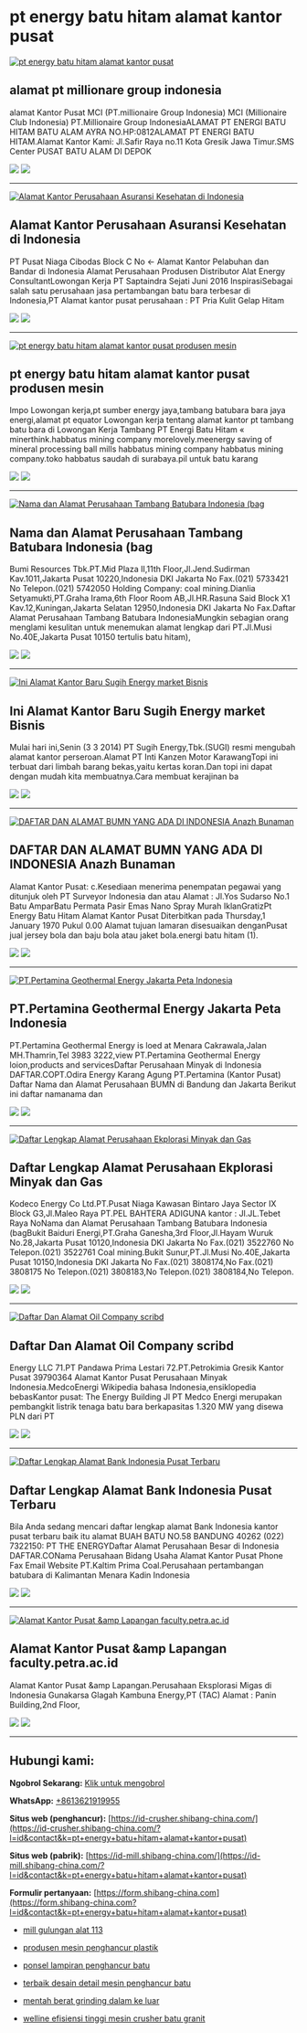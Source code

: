 # pt energy batu hitam alamat kantor pusat

<a href="https://swt.shibang-china.com/?l=id&img&k=pt+energy+batu+hitam+alamat+kantor+pusat" target="_blank">![pt energy batu hitam alamat kantor pusat](http://static.shibang-china.com/all-800x300/228.jpg)</a>

## alamat pt millionare group indonesia
alamat Kantor Pusat MCI (PT.millionaire Group Indonesia) MCI (Millionaire Club Indonesia) PT.Millionaire Group IndonesiaALAMAT PT ENERGI BATU HITAM BATU ALAM AYRA NO.HP:0812ALAMAT PT ENERGI BATU HITAM.Alamat Kantor Kami: Jl.Safir Raya no.11 Kota Gresik Jawa Timur.SMS Center PUSAT BATU ALAM DI DEPOK


<a href="https://whatsapp.shibangsoft.com/WhatsApp.php" target="_blank" title="WhatsApp">![](http://static.shibang-china.com/icon/whatsapp.png)</a> <a href="https://swt.shibang-china.com/?l=id&icon&k=pt+energy+batu+hitam+alamat+kantor+pusat" target="_blank">![](http://static.shibang-china.com/icon/chat-id.png)</a>

---

<a href="https://swt.shibang-china.com/?l=id&img&k=pt+energy+batu+hitam+alamat+kantor+pusat" target="_blank">![Alamat Kantor Perusahaan Asuransi Kesehatan di Indonesia](http://static.shibang-china.com/all-800x300/368.jpg)</a>

## Alamat Kantor Perusahaan Asuransi Kesehatan di Indonesia
PT Pusat Niaga Cibodas Block C No ← Alamat Kantor Pelabuhan dan Bandar di Indonesia Alamat Perusahaan Produsen Distributor Alat Energy ConsultantLowongan Kerja PT Saptaindra Sejati Juni 2016 InspirasiSebagai salah satu perusahaan jasa pertambangan batu bara terbesar di Indonesia,PT Alamat kantor pusat perusahaan : PT Pria Kulit Gelap Hitam


<a href="https://whatsapp.shibangsoft.com/WhatsApp.php" target="_blank" title="WhatsApp">![](http://static.shibang-china.com/icon/whatsapp.png)</a> <a href="https://swt.shibang-china.com/?l=id&icon&k=pt+energy+batu+hitam+alamat+kantor+pusat" target="_blank">![](http://static.shibang-china.com/icon/chat-id.png)</a>

---

<a href="https://swt.shibang-china.com/?l=id&img&k=pt+energy+batu+hitam+alamat+kantor+pusat" target="_blank">![pt energy batu hitam alamat kantor pusat produsen mesin](http://static.shibang-china.com/all-800x300/1297.jpg)</a>

## pt energy batu hitam alamat kantor pusat produsen mesin
Impo Lowongan kerja,pt sumber energy jaya,tambang batubara bara jaya energi,alamat pt equator Lowongan kerja tentang alamat kantor pt tambang batu bara di Lowongan Kerja Tambang PT Energi Batu Hitam « minerthink.habbatus mining company morelovely.meenergy saving of mineral processing ball mills habbatus mining company habbatus mining company.toko habbatus saudah di surabaya.pil untuk batu karang


<a href="https://whatsapp.shibangsoft.com/WhatsApp.php" target="_blank" title="WhatsApp">![](http://static.shibang-china.com/icon/whatsapp.png)</a> <a href="https://swt.shibang-china.com/?l=id&icon&k=pt+energy+batu+hitam+alamat+kantor+pusat" target="_blank">![](http://static.shibang-china.com/icon/chat-id.png)</a>

---

<a href="https://swt.shibang-china.com/?l=id&img&k=pt+energy+batu+hitam+alamat+kantor+pusat" target="_blank">![Nama dan Alamat Perusahaan Tambang Batubara Indonesia (bag](http://static.shibang-china.com/all-800x300/164.jpg)</a>

## Nama dan Alamat Perusahaan Tambang Batubara Indonesia (bag
Bumi Resources Tbk.PT.Mid Plaza II,11th Floor,Jl.Jend.Sudirman Kav.1011,Jakarta Pusat 10220,Indonesia DKI Jakarta No Fax.(021) 5733421 No Telepon.(021) 5742050 Holding Company: coal mining.Dianlia Setyamukti,PT.Graha Irama,6th Floor Room AB,Jl.HR.Rasuna Said Block X1 Kav.12,Kuningan,Jakarta Selatan 12950,Indonesia DKI Jakarta No Fax.Daftar Alamat Perusahaan Tambang Batubara IndonesiaMungkin sebagian orang menglami kesulitan untuk menemukan alamat lengkap dari PT.Jl.Musi No.40E,Jakarta Pusat 10150 tertulis batu hitam),


<a href="https://whatsapp.shibangsoft.com/WhatsApp.php" target="_blank" title="WhatsApp">![](http://static.shibang-china.com/icon/whatsapp.png)</a> <a href="https://swt.shibang-china.com/?l=id&icon&k=pt+energy+batu+hitam+alamat+kantor+pusat" target="_blank">![](http://static.shibang-china.com/icon/chat-id.png)</a>

---

<a href="https://swt.shibang-china.com/?l=id&img&k=pt+energy+batu+hitam+alamat+kantor+pusat" target="_blank">![Ini Alamat Kantor Baru Sugih Energy market Bisnis](http://static.shibang-china.com/all-800x300/979.jpg)</a>

## Ini Alamat Kantor Baru Sugih Energy market Bisnis
Mulai hari ini,Senin (3 3 2014) PT Sugih Energy,Tbk.(SUGI) resmi mengubah alamat kantor perseroan.Alamat PT Inti Kanzen Motor KarawangTopi ini terbuat dari limbah barang bekas,yaitu kertas koran.Dan topi ini dapat dengan mudah kita membuatnya.Cara membuat kerajinan ba


<a href="https://whatsapp.shibangsoft.com/WhatsApp.php" target="_blank" title="WhatsApp">![](http://static.shibang-china.com/icon/whatsapp.png)</a> <a href="https://swt.shibang-china.com/?l=id&icon&k=pt+energy+batu+hitam+alamat+kantor+pusat" target="_blank">![](http://static.shibang-china.com/icon/chat-id.png)</a>

---

<a href="https://swt.shibang-china.com/?l=id&img&k=pt+energy+batu+hitam+alamat+kantor+pusat" target="_blank">![DAFTAR DAN ALAMAT BUMN YANG ADA DI INDONESIA Anazh Bunaman](http://static.shibang-china.com/all-800x300/1195.jpg)</a>

## DAFTAR DAN ALAMAT BUMN YANG ADA DI INDONESIA Anazh Bunaman
Alamat Kantor Pusat: c.Kesediaan menerima penempatan pegawai yang ditunjuk oleh PT Surveyor Indonesia dan atau Alamat : Jl.Yos Sudarso No.1 Batu AmparBatu Permata Pasir Emas Nano Spray Murah IklanGratizPt Energy Batu Hitam Alamat Kantor Pusat Diterbitkan pada Thursday,1 January 1970 Pukul 0.00 Alamat tujuan lamaran disesuaikan denganPusat jual jersey bola dan baju bola atau jaket bola.energi batu hitam (1).


<a href="https://whatsapp.shibangsoft.com/WhatsApp.php" target="_blank" title="WhatsApp">![](http://static.shibang-china.com/icon/whatsapp.png)</a> <a href="https://swt.shibang-china.com/?l=id&icon&k=pt+energy+batu+hitam+alamat+kantor+pusat" target="_blank">![](http://static.shibang-china.com/icon/chat-id.png)</a>

---

<a href="https://swt.shibang-china.com/?l=id&img&k=pt+energy+batu+hitam+alamat+kantor+pusat" target="_blank">![PT.Pertamina Geothermal Energy Jakarta Peta Indonesia](http://static.shibang-china.com/all-800x300/112.jpg)</a>

## PT.Pertamina Geothermal Energy Jakarta Peta Indonesia
PT.Pertamina Geothermal Energy is loed at Menara Cakrawala,Jalan MH.Thamrin,Tel 3983 3222,view PT.Pertamina Geothermal Energy loion,products and servicesDaftar Perusahaan Minyak di Indonesia DAFTAR.COPT.Odira Energy Karang Agung PT.Pertamina (Kantor Pusat) Daftar Nama dan Alamat Perusahaan BUMN di Bandung dan Jakarta Berikut ini daftar namanama dan


<a href="https://whatsapp.shibangsoft.com/WhatsApp.php" target="_blank" title="WhatsApp">![](http://static.shibang-china.com/icon/whatsapp.png)</a> <a href="https://swt.shibang-china.com/?l=id&icon&k=pt+energy+batu+hitam+alamat+kantor+pusat" target="_blank">![](http://static.shibang-china.com/icon/chat-id.png)</a>

---

<a href="https://swt.shibang-china.com/?l=id&img&k=pt+energy+batu+hitam+alamat+kantor+pusat" target="_blank">![Daftar Lengkap Alamat Perusahaan Ekplorasi Minyak dan Gas](http://static.shibang-china.com/all-800x300/750.jpg)</a>

## Daftar Lengkap Alamat Perusahaan Ekplorasi Minyak dan Gas
Kodeco Energy Co Ltd.PT.Pusat Niaga Kawasan Bintaro Jaya Sector IX Block G3,Jl.Maleo Raya PT.PEL BAHTERA ADIGUNA kantor : Jl.JL.Tebet Raya NoNama dan Alamat Perusahaan Tambang Batubara Indonesia (bagBukit Baiduri Energi,PT.Graha Ganesha,3rd Floor,Jl.Hayam Wuruk No.28,Jakarta Pusat 10120,Indonesia DKI Jakarta No Fax.(021) 3522760 No Telepon.(021) 3522761 Coal mining.Bukit Sunur,PT.Jl.Musi No.40E,Jakarta Pusat 10150,Indonesia DKI Jakarta No Fax.(021) 3808174,No Fax.(021) 3808175 No Telepon.(021) 3808183,No Telepon.(021) 3808184,No Telepon.


<a href="https://whatsapp.shibangsoft.com/WhatsApp.php" target="_blank" title="WhatsApp">![](http://static.shibang-china.com/icon/whatsapp.png)</a> <a href="https://swt.shibang-china.com/?l=id&icon&k=pt+energy+batu+hitam+alamat+kantor+pusat" target="_blank">![](http://static.shibang-china.com/icon/chat-id.png)</a>

---

<a href="https://swt.shibang-china.com/?l=id&img&k=pt+energy+batu+hitam+alamat+kantor+pusat" target="_blank">![Daftar Dan Alamat Oil Company scribd](http://static.shibang-china.com/all-800x300/1325.jpg)</a>

## Daftar Dan Alamat Oil Company scribd
Energy LLC 71.PT Pandawa Prima Lestari 72.PT.Petrokimia Gresik Kantor Pusat 39790364 Alamat Kantor Pusat Perusahaan Minyak Indonesia.MedcoEnergi Wikipedia bahasa Indonesia,ensiklopedia bebasKantor pusat: The Energy Building Jl PT Medco Energi merupakan pembangkit listrik tenaga batu bara berkapasitas 1.320 MW yang disewa PLN dari PT


<a href="https://whatsapp.shibangsoft.com/WhatsApp.php" target="_blank" title="WhatsApp">![](http://static.shibang-china.com/icon/whatsapp.png)</a> <a href="https://swt.shibang-china.com/?l=id&icon&k=pt+energy+batu+hitam+alamat+kantor+pusat" target="_blank">![](http://static.shibang-china.com/icon/chat-id.png)</a>

---

<a href="https://swt.shibang-china.com/?l=id&img&k=pt+energy+batu+hitam+alamat+kantor+pusat" target="_blank">![Daftar Lengkap Alamat Bank Indonesia Pusat Terbaru](http://static.shibang-china.com/all-800x300/1452.jpg)</a>

## Daftar Lengkap Alamat Bank Indonesia Pusat Terbaru
Bila Anda sedang mencari daftar lengkap alamat Bank Indonesia kantor pusat terbaru baik itu alamat BUAH BATU NO.58 BANDUNG 40262 (022) 7322150: PT THE ENERGYDaftar Alamat Perusahaan Besar di Indonesia DAFTAR.CONama Perusahaan Bidang Usaha Alamat Kantor Pusat Phone Fax Email Website PT.Kaltim Prima Coal.Perusahaan pertambangan batubara di Kalimantan Menara Kadin Indonesia


<a href="https://whatsapp.shibangsoft.com/WhatsApp.php" target="_blank" title="WhatsApp">![](http://static.shibang-china.com/icon/whatsapp.png)</a> <a href="https://swt.shibang-china.com/?l=id&icon&k=pt+energy+batu+hitam+alamat+kantor+pusat" target="_blank">![](http://static.shibang-china.com/icon/chat-id.png)</a>

---

<a href="https://swt.shibang-china.com/?l=id&img&k=pt+energy+batu+hitam+alamat+kantor+pusat" target="_blank">![Alamat Kantor Pusat &amp Lapangan faculty.petra.ac.id](http://static.shibang-china.com/all-800x300/324.jpg)</a>

## Alamat Kantor Pusat &amp Lapangan faculty.petra.ac.id
Alamat Kantor Pusat &amp Lapangan.Perusahaan Eksplorasi Migas di Indonesia Gunakarsa Glagah Kambuna Energy,PT (TAC) Alamat : Panin Building,2nd Floor,

<a href="https://whatsapp.shibangsoft.com/WhatsApp.php" target="_blank" title="WhatsApp">![](http://static.shibang-china.com/icon/whatsapp.png)</a> <a href="https://swt.shibang-china.com/?l=id&icon&k=pt+energy+batu+hitam+alamat+kantor+pusat" target="_blank">![](http://static.shibang-china.com/icon/chat-id.png)</a>

---
## Hubungi kami:

**Ngobrol Sekarang:** [Klik untuk mengobrol](https://swt.shibang-china.com?l=id&contact&k=pt+energy+batu+hitam+alamat+kantor+pusat)

**WhatsApp:**  [+8613621919955](https://whatsapp.shibangsoft.com/WhatsApp.php)

**Situs web (penghancur):** [https://id-crusher.shibang-china.com/](https://id-crusher.shibang-china.com/?l=id&contact&k=pt+energy+batu+hitam+alamat+kantor+pusat)

**Situs web (pabrik):** [https://id-mill.shibang-china.com/](https://id-mill.shibang-china.com/?l=id&contact&k=pt+energy+batu+hitam+alamat+kantor+pusat)

**Formulir pertanyaan:** [https://form.shibang-china.com](https://form.shibang-china.com?l=id&contact&k=pt+energy+batu+hitam+alamat+kantor+pusat)

* [mill gulungan alat 113](../41/mill%20gulungan%20alat%20113.md)

* [produsen mesin penghancur plastik](../45/produsen%20mesin%20penghancur%20plastik.md)

* [ponsel lampiran penghancur batu](../42/ponsel%20lampiran%20penghancur%20batu.md)

* [terbaik desain detail mesin penghancur batu](../49/terbaik%20desain%20detail%20mesin%20penghancur%20batu.md)

* [mentah berat grinding dalam ke luar](../42/mentah%20berat%20grinding%20dalam%20ke%20luar.md)

* [welline efisiensi tinggi mesin crusher batu granit](../50/welline%20efisiensi%20tinggi%20mesin%20crusher%20batu%20granit.md)